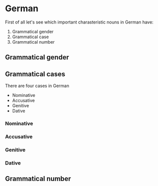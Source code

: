# German

First of all let's see which important charasteristic nouns in German have:
1. Grammatical gender
2. Grammatical case
3. Grammatical number

## Grammatical gender
## Grammatical cases
There are four cases in German
 - Nominative
 - Accusative
 - Genitive
 - Dative
 
### Nominative

### Accusative
### Genitive
### Dative




## Grammatical number
